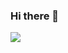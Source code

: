 ### Hi there 👋




<img src="https://capsule-render.vercel.app/api?type=wave&color=auto&height=300&section=header&text=capsule%20render&fontSize=90" />
